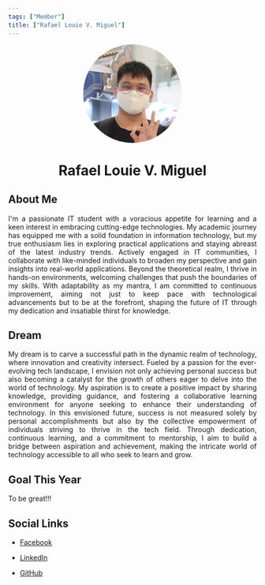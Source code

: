 ```yaml
---
tags: ["Member"]
title: ["Rafael Louie V. Miguel"]
---
```


<TagLinks/>

<div align="center">
  <div style="border-radius: 50%; overflow: hidden; width: 200px; height: 200px;">
    <img src="../../images/louie.jpg" width="200" height="200" style="object-fit: cover; width: 100%; height: 100%;" />
  </div>
</div>
<div align="center">
  <h1>Rafael Louie V. Miguel</h1>
</div>

<div style="text-align: justify;">
  <h2>About Me</h2>
  <p>I'm a passionate IT student with a voracious appetite for learning and a keen interest in embracing cutting-edge technologies. My academic journey has equipped me with a solid foundation in information technology, but my true enthusiasm lies in exploring practical applications and staying abreast of the latest industry trends. Actively engaged in IT communities, I collaborate with like-minded individuals to broaden my perspective and gain insights into real-world applications. Beyond the theoretical realm, I thrive in hands-on environments, welcoming challenges that push the boundaries of my skills. With adaptability as my mantra, I am committed to continuous improvement, aiming not just to keep pace with technological advancements but to be at the forefront, shaping the future of IT through my dedication and insatiable thirst for knowledge.</p>

  <h2>Dream</h2>
  <p>My dream is to carve a successful path in the dynamic realm of technology, where innovation and creativity intersect. Fueled by a passion for the ever-evolving tech landscape, I envision not only achieving personal success but also becoming a catalyst for the growth of others eager to delve into the world of technology. My aspiration is to create a positive impact by sharing knowledge, providing guidance, and fostering a collaborative learning environment for anyone seeking to enhance their understanding of technology. In this envisioned future, success is not measured solely by personal accomplishments but also by the collective empowerment of individuals striving to thrive in the tech field. Through dedication, continuous learning, and a commitment to mentorship, I aim to build a bridge between aspiration and achievement, making the intricate world of technology accessible to all who seek to learn and grow.</p>
  
  <h2>Goal This Year</h2>
  <p>To be great!!!</p>

  <h2>Social Links</h2>
  <ul>
    <li>
      <p>
        <a href="https://www.facebook.com/profile.php?id=100007721294176">Facebook</a>
      </p>
    </li>
    <li>
      <p>
        <a href="www.linkedin.com/in/egglou">LinkedIn</a>
      </p>
    </li>
    <li>
      <p>
        <a href="https://github.com/egg-lou">GitHub</a>
      </p>
    </li>
  </ul>
</div>